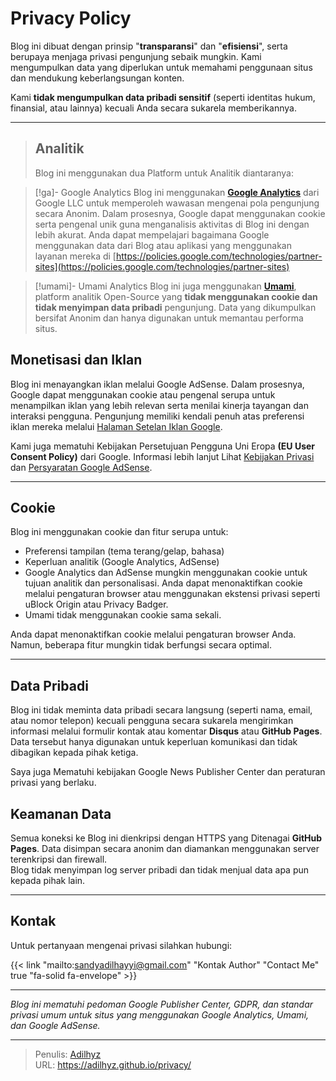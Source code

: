 # Privacy Policy


Blog ini dibuat dengan prinsip "**transparansi**" dan "**efisiensi**", serta berupaya menjaga privasi pengunjung sebaik mungkin. Kami mengumpulkan data yang diperlukan untuk memahami penggunaan situs dan mendukung keberlangsungan konten.

Kami **tidak mengumpulkan data pribadi sensitif** (seperti identitas hukum, finansial, atau lainnya) kecuali Anda secara sukarela memberikannya.


---

> ## Analitik
>
> Blog ini menggunakan dua Platform untuk Analitik diantaranya:

> [!ga]- Google Analytics
> Blog ini menggunakan **[Google Analytics](https://policies.google.com/technologies/partner-sites)** dari Google LLC untuk memperoleh wawasan mengenai pola pengunjung secara Anonim. Dalam prosesnya, Google dapat menggunakan cookie serta pengenal unik guna menganalisis aktivitas di Blog ini dengan lebih akurat.
> Anda dapat mempelajari bagaimana Google menggunakan data dari Blog atau aplikasi yang menggunakan layanan mereka di [https://policies.google.com/technologies/partner-sites](https://policies.google.com/technologies/partner-sites)

> [!umami]- Umami Analytics 
> Blog ini juga menggunakan **[Umami](https://umami.is/)**, platform analitik Open-Source yang **tidak menggunakan cookie dan tidak menyimpan data pribadi** pengunjung. Data yang dikumpulkan bersifat Anonim dan hanya digunakan untuk memantau performa situs.

## Monetisasi dan Iklan

Blog ini menayangkan iklan melalui Google AdSense.
Dalam prosesnya, Google dapat menggunakan cookie atau pengenal serupa untuk menampilkan iklan yang lebih relevan serta menilai kinerja tayangan dan interaksi pengguna.
Pengunjung memiliki kendali penuh atas preferensi iklan mereka melalui [Halaman Setelan Iklan Google](https://adssettings.google.com/). 

Kami juga mematuhi Kebijakan Persetujuan Pengguna Uni Eropa **(EU User Consent Policy)** dari Google. Informasi lebih lanjut Lihat [Kebijakan Privasi](https://policies.google.com/privacy) dan [Persyaratan Google AdSense](https://support.google.com/adsense/answer/48182).

---

## Cookie

Blog ini menggunakan cookie dan fitur serupa untuk:
- Preferensi tampilan (tema terang/gelap, bahasa)  
- Keperluan analitik (Google Analytics, AdSense)  
- Google Analytics dan AdSense mungkin menggunakan cookie untuk tujuan analitik dan personalisasi.
Anda dapat menonaktifkan cookie melalui pengaturan browser atau menggunakan ekstensi privasi seperti uBlock Origin atau Privacy Badger.
- Umami tidak menggunakan cookie sama sekali.

Anda dapat menonaktifkan cookie melalui pengaturan browser Anda. Namun, beberapa fitur mungkin tidak berfungsi secara optimal.

---

## Data Pribadi

Blog ini tidak meminta data pribadi secara langsung (seperti nama, email, atau nomor telepon) kecuali pengguna secara sukarela mengirimkan informasi melalui formulir kontak atau komentar **Disqus** atau **GitHub Pages**. Data tersebut hanya digunakan untuk keperluan komunikasi dan tidak dibagikan kepada pihak ketiga.

Saya juga Mematuhi kebijakan Google News Publisher Center dan peraturan privasi yang berlaku.

## Keamanan Data

Semua koneksi ke Blog ini dienkripsi dengan HTTPS yang Ditenagai **GitHub Pages**.
Data disimpan secara anonim dan diamankan menggunakan server terenkripsi dan firewall.  
Blog tidak menyimpan log server pribadi dan tidak menjual data apa pun kepada pihak lain.

---

## Kontak

Untuk pertanyaan mengenai privasi silahkan hubungi:

{{< link "mailto:sandyadilhayyi@gmail.com" "Kontak Author" "Contact Me" true "fa-solid fa-envelope" >}}

---

*Blog ini mematuhi pedoman Google Publisher Center, GDPR, dan standar privasi umum untuk situs yang menggunakan Google Analytics, Umami, dan Google AdSense.*


---

> Penulis: [Adilhyz](https://github.com/adilhyz)  
> URL: https://adilhyz.github.io/privacy/  

